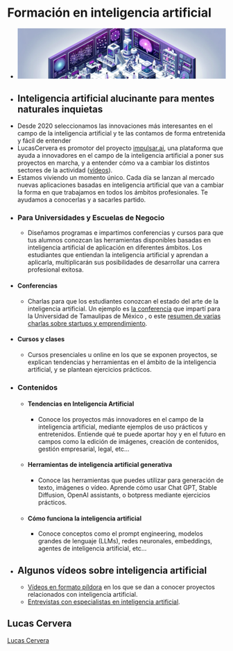 # Formación en inteligencia artificial
- ![DALL·E 2024-05-30 12.55.28 - An isometric landscape of an artificial intelligence laboratory, predominately in shades of purple banner.png](../assets/ia_banner.png)
- ## **Inteligencia artificial alucinante para mentes naturales inquietas**
- Desde 2020 seleccionamos las innovaciones más interesantes en el campo de la inteligencia artificial y te las contamos de forma entretenida y fácil de entender
- LucasCervera es promotor del proyecto [impulsar.ai](http://impulsar.ai), una plataforma que ayuda a innovadores en el campo de la inteligencia artificial a poner sus proyectos en marcha, y a entender cómo va a cambiar los distintos sectores de la actividad ([vídeos](https://www.youtube.com/@impulsarai/videos)).
- Estamos viviendo un momento único. Cada día se lanzan al mercado nuevas aplicaciones basadas en inteligencia artificial que van a cambiar la forma en que trabajamos en todos los ámbitos profesionales. Te ayudamos a conocerlas y a sacarles partido.
- ### **Para Universidades y Escuelas de Negocio**
  - Diseñamos programas e impartimos conferencias y cursos para que tus alumnos conozcan las herramientas disponibles basadas en inteligencia artificial de aplicación en diferentes ámbitos. Los estudiantes que entiendan la inteligencia artificial y aprendan a aplicarla, multiplicarán sus posibilidades de desarrollar una carrera profesional exitosa.
- #### **Conferencias**
  - Charlas para que los estudiantes conozcan el estado del arte de la inteligencia artificial. Un ejemplo es [la conferencia](https://youtu.be/j4lu36Lxvk4?t=12) que impartí para la Universidad de Tamaulipas de México , o este [resumen de varias charlas sobre startups y emprendimiento](https://www.youtube.com/watch?v=n8vGEpSRguQ&t=4s).
- #### **Cursos y clases**
  - Cursos presenciales u online en los que se exponen proyectos, se explican tendencias y herramientas en el ámbito de la inteligencia artificial, y se plantean ejercicios prácticos.
- ### **Contenidos**
  - #### **Tendencias en Inteligencia Artificial**
    - Conoce los proyectos más innovadores en el campo de la inteligencia artificial, mediante ejemplos de uso prácticos y entretenidos. Entiende qué te puede aportar hoy y en el futuro en campos como la edición de imágenes, creación de contenidos, gestión empresarial, legal, etc…
  - #### **Herramientas de inteligencia artificial generativa**
    - Conoce las herramientas que puedes utilizar para generación de texto, imágenes o vídeo. Aprende cómo usar Chat GPT, Stable Diffusion, OpenAI assistants, o botpress mediante ejercicios prácticos.
  - #### **Cómo funciona la inteligencia artificial**
    - Conoce conceptos como el prompt engineering, modelos grandes de lenguaje (LLMs), redes neuronales, embeddings, agentes de inteligencia artificial, etc…
- ## **Algunos vídeos sobre inteligencia artificial**
  - [Vídeos en formato píldora](https://innteresante.com/#/pages/ia) en los que se dan a conocer proyectos relacionados con inteligencia artificial.
  - [Entrevistas con especialistas en inteligencia artificial](https://impulsar.ai/#/pages/videos).

## Lucas Cervera
 
[Lucas Cervera](sobre_mi.md#lucas ':include')